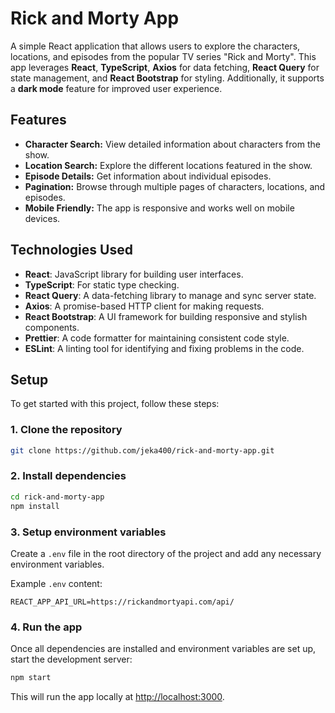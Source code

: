 # Rick and Morty App

A simple React application that allows users to explore the 
characters, locations, and episodes from the popular TV series "Rick and Morty". 
This app leverages **React**, **TypeScript**, **Axios** for data fetching, 
**React Query** for state management, 
and **React Bootstrap** for styling. 
Additionally, it supports a **dark mode** feature for improved user experience.


## Features

- **Character Search:** View detailed information about characters from the show.
- **Location Search:** Explore the different locations featured in the show.
- **Episode Details:** Get information about individual episodes.
- **Pagination:** Browse through multiple pages of characters, locations, and episodes.
- **Mobile Friendly:** The app is responsive and works well on mobile devices.

## Technologies Used

- **React**: JavaScript library for building user interfaces.
- **TypeScript**: For static type checking.
- **React Query**: A data-fetching library to manage and sync server state.
- **Axios**: A promise-based HTTP client for making requests.
- **React Bootstrap**: A UI framework for building responsive and stylish components.
- **Prettier**: A code formatter for maintaining consistent code style.
- **ESLint**: A linting tool for identifying and fixing problems in the code.

## Setup

To get started with this project, follow these steps:

### 1. Clone the repository

```bash
git clone https://github.com/jeka400/rick-and-morty-app.git
```

### 2. Install dependencies

```bash
cd rick-and-morty-app
npm install
```

### 3. Setup environment variables

Create a `.env` file in the root directory of the project and add any necessary environment variables.

Example `.env` content:

```env
REACT_APP_API_URL=https://rickandmortyapi.com/api/
```

### 4. Run the app

Once all dependencies are installed and environment variables are set up, start the development server:

```bash
npm start
```

This will run the app locally at [http://localhost:3000](http://localhost:3000).